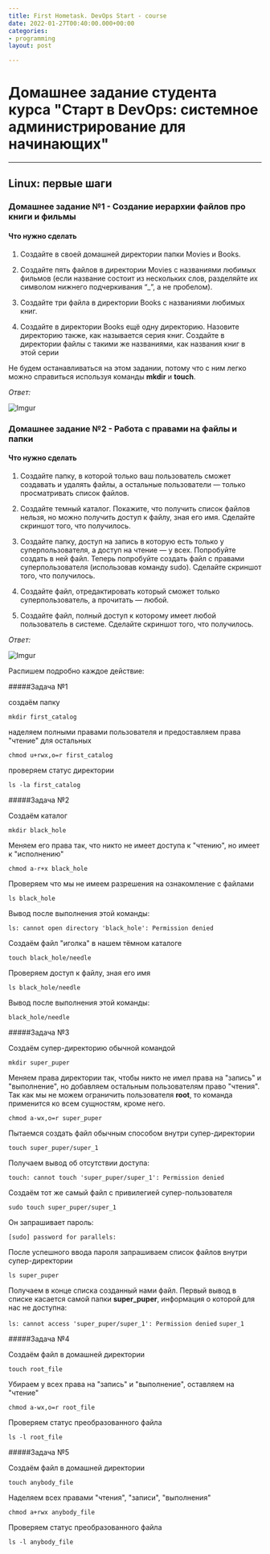 ```yaml
---
title: First Hometask. DevOps Start - course
date: 2022-01-27T00:40:00.000+00:00
categories:
- programming
layout: post

---
```


# Домашнее задание студента курса "Старт в DevOps: системное администрирование для начинающих"
--------------------------------------------

## Linux: первые шаги


### Домашнее задание №1 - Создание иерархии файлов про книги и фильмы

#### Что нужно сделать
1. Создайте в своей домашней директории папки Movies и Books.

2. Создайте пять файлов в директории Movies с названиями любимых фильмов (если название состоит из нескольких слов, разделяйте их символом нижнего подчеркивания “_”, а не пробелом).

3. Создайте три файла в директории Books с названиями любимых книг. 

4. Создайте в директории Books ещё одну директорию. Назовите директорию также, как называется серия книг. Создайте в директории файлы с такими же названиями, как названия книг в этой серии

Не будем останавливаться на этом задании, потому что с ним легко можно справиться используя команды **mkdir** и **touch**.

*Ответ:*

![Imgur](https://i.imgur.com/LW95uvc.png)


### Домашнее задание №2 - Работа с правами на файлы и папки

#### Что нужно сделать


1. Создайте папку, в которой только ваш пользователь сможет создавать и удалять файлы, а остальные пользователи — только просматривать список файлов.

2. Создайте темный каталог. Покажите, что получить список файлов нельзя, но можно получить доступ к файлу, зная его имя. Сделайте скриншот того, что получилось.

3. Создайте папку, доступ на запись в которую есть только у суперпользователя, а доступ на чтение — у всех. Попробуйте создать в ней файл. Теперь попробуйте создать файл с правами суперпользователя (использовав команду sudo). Сделайте скриншот того, что получилось.

4. Создайте файл, отредактировать который сможет только суперпользователь, а прочитать — любой.

5. Создайте файл, полный доступ к которому имеет любой пользователь в системе. Сделайте скриншот того, что получилось.

*Ответ:*

![Imgur](https://i.imgur.com/xVmJGxW.png)

Распишем подробно каждое действие:

#####Задача №1

создаём папку

`mkdir first_catalog`

наделяем полными правами пользователя и предоставляем права "чтение" для остальных

`chmod u+rwx,o=r first_catalog`

проверяем статус директории

`ls -la first_catalog`


#####Задача №2

Создаём каталог

`mkdir black_hole`

Меняем его права так, что никто не имеет доступа к "чтению", но имеет к "исполнению"

`chmod a-r+x black_hole`

Проверяем что мы не имеем разрешения на ознакомление с файлами

`ls black_hole`

Вывод после выполнения этой команды:

`ls: cannot open directory 'black_hole': Permission denied`

Создаём файл "иголка" в нашем тёмном каталоге

`touch black_hole/needle`

Проверяем доступ к файлу, зная его имя

`ls black_hole/needle`

Вывод после выполнения этой команды:

`black_hole/needle`

#####Задача №3

Cоздаём супер-директорию обычной командой

`mkdir super_puper`

Меняем права директории так, чтобы никто не имел права на "запись" и "выполнение", но добавляем остальным пользователям право "чтения". Так как мы не можем ограничить пользователя **root**, то команда применится ко всем сущностям, кроме него. 

`chmod a-wx,o=r super_puper`

Пытаемся создать файл обычным способом внутри супер-директории

`touch super_puper/super_1`

Получаем вывод об отсутствии доступа:

`touch: cannot touch 'super_puper/super_1': Permission denied`

Создаём тот же самый файл с привилегией супер-пользователя

`sudo touch super_puper/super_1`

Он запрашивает пароль:

`[sudo] password for parallels:`

После успешного ввода пароля запрашиваем список файлов внутри супер-директории

`ls super_puper`

Получаем в конце списка созданный нами файл. Первый вывод в списке касается самой папки **super_puper**, информация о которой для нас не доступна:

`ls: cannot access 'super_puper/super_1': Permission denied`
`super_1`

#####Задача №4


Создаём файл в домашней директории 

`touch root_file`

Убираем у всех права на "запись" и "выполнение", оставляем на "чтение"

`chmod a-wx,o=r root_file`

Проверяем статус преобразованного файла

`ls -l root_file`


#####Задача №5

Создаём файл в домашней директории

`touch anybody_file`

Наделяем всех правами "чтения", "записи", "выполнения"

`chmod a+rwx anybody_file`

Проверяем статус преобразованного файла

`ls -l anybody_file`